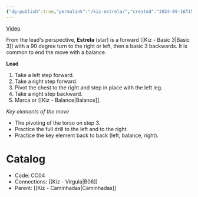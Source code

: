 ```yaml
---
{"dg-publish":true,"permalink":"/kiz-estrela/","created":"2024-09-16T15:09:28.967-04:00","updated":"2024-10-01T10:50:18.311-04:00"}
---
```



[Video](https://youtu.be/FRbng9IbMGc)

From the lead's perspective, **Estrela** (star) is a forward [[Kiz - Basic 3\|Basic 3]] with a 90 degree turn to the right or left, then a basic 3 backwards. It is common to end the move with a balance.

**Lead**
1. Take a left step forward.
2. Take a right step forward.
3. Pivot the chest to the right and step in place with the left leg.
4. Take a right step backward.
5. Marca or [[Kiz - Balance\|Balance]].

*Key elements of the move*
- The pivoting of the torso on step 3.
- Practice the full drill to the left and to the right.
- Practice the key element back to back (left, balance, right).

# Catalog

- Code: CC04
- Connections: [[Kiz - Vírgula\|B06]]
- Parent: [[Kiz - Caminhadas\|Caminhadas]]
